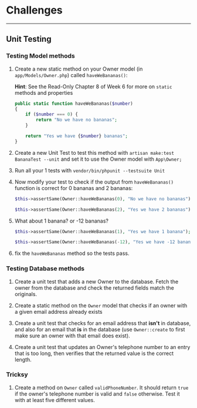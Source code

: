 # Challenges

---

## Unit Testing

### Testing Model methods

1) Create a new static method on your Owner model (in `app/Models/Owner.php`) called `haveWeBananas()`:

    **Hint**: See the Read-Only Chapter 8 of Week 6 for more on `static` methods and properties

    ```php
    public static function haveWeBananas($number)
    {
        if ($number === 0) {
            return "No we have no bananas";
        }

        return "Yes we have {$number} bananas";
    }
    ```

1) Create a new Unit Test to test this method with `artisan make:test BananaTest --unit` and set it to use the Owner model with `App\Owner;`

1) Run all your 1 tests with `vendor/bin/phpunit --testsuite Unit`

1) Now modify your test to check if the output from `haveWeBananas()` function is correct for 0 bananas and 2 bananas:

    ```php
    $this->assertSame(Owner::haveWeBananas(0), "No we have no bananas");

    $this->assertSame(Owner::haveWeBananas(2), "Yes we have 2 bananas");
    ```

1) What about 1 banana? or -12 bananas?

    ```php
    $this->assertSame(Owner::haveWeBananas(1), "Yes we have 1 banana");

    $this->assertSame(Owner::haveWeBananas(-12), "Yes we have -12 bananas");
    ```

1) fix the `haveWeBananas` method so the tests pass.

### Testing Database methods

1) Create a unit test that adds a new Owner to the database. Fetch the owner from the database and check the returned fields match the originals.

1) Create a static method on the `Owner` model that checks if an owner with a given email address already exists

1) Create a unit test that checks for an email address that **isn't** in database, and also for an email that **is** in the database (use `Owner::create` to first make sure an owner with that email does exist).

1) Create a unit test that updates an Owner's telephone number to an entry that is too long, then verifies that the returned value is the correct length.

### Tricksy

1) Create a method on `Owner` called `validPhoneNumber`. It should return `true` if the owner's telephone number is valid and `false` otherwise. Test it with at least five different values.
